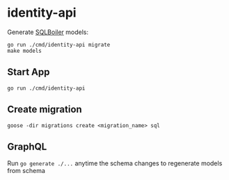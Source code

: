 # identity-api

Generate [SQLBoiler](https://github.com/volatiletech/sqlboiler) models:

```
go run ./cmd/identity-api migrate
make models
```

## Start App

`go run ./cmd/identity-api`

## Create migration

`goose -dir migrations create <migration_name> sql`

## GraphQL

Run `go generate ./...` anytime the schema changes to regenerate models from schema

